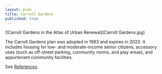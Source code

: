 ```yaml
---
layout: plan
title: Carroll Gardens
published: true
---
```


![Carroll Gardens in the Atlas of Urban Renewal](Carroll Gardens.jpg)

The Carroll Gardens plan was adopted in 1983 and expires in 2023. It includes housing for low- and moderate-income senior citizens, accessory uses (such as off-street parking, community rooms, and play areas), and appurtenant community facilities.

See [References](http://www.urbanreviewer.org/#page=references.html). 
